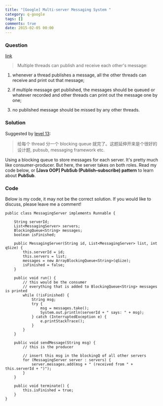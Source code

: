 ```yaml
---
title: "[Google] Multi-server Messaging System "
category: q-google
tags: []
comments: true
date: 2015-02-05 00:00
---
```



### Question

[link](http://www.mitbbs.com/article_t/JobHunting/32547841.html)

> Multiple threads can publish and receive each other's message:

1. whenever a thread publishes a message, all the other threads can receive and print out that message;

1. if multiple message get published, the messages should be queued or whatever recorded and other threads can print out the message one by one;

1. no published message should be missed by any other threads.

### Solution

Suggested by [level 13](http://www.mitbbs.com/article_t/JobHunting/32547841.html):

> 给每个 thread 分一个 blocking queue 就完了。这题延伸开来是个很好的设计题, pubsub, messaging framework etc.

Using a blocking queue to store messages for each server. It's pretty much like consumer-producer. But here, the server takes on both roles. Read my code below, or **[Java OOP] PubSub (Publish–subscribe) pattern** to learn about **PubSub**.

### Code

Below is my code, it may not be the correct solution. If you would like to discuss, please leave me a comment!

    public class MessagingServer implements Runnable {

        String serverId;
        List<MessagingServer> servers;
        BlockingQueue<String> messages;
        boolean isFinished;

        public MessagingServer(String id, List<MessagingServer> list, int qSize) {
            this.serverId = id;
            this.servers = list;
            messages = new ArrayBlockingQueue<String>(qSize);
            isFinished = false;
        }

        public void run() {
            // this would be the consumer
            // everything that is added to BlockingQueue<String> messages is printed
            while (!isFinished) {
                String msg;
                try {
                    msg = messages.take();
                    System.out.println(serverId + " says: " + msg);
                } catch (InterruptedException e) {
                    e.printStackTrace();
                }
            }
        }

        public void sendMessage(String msg) {
            // this is the producer

            // insert this msg in the blockingQ of all other servers
            for (MessagingServer server : servers) {
                server.messages.add(msg + " (received from " + this.serverId + ")");
            }
        }

        public void terminate() {
            this.isFinished = true;
        }
    }
